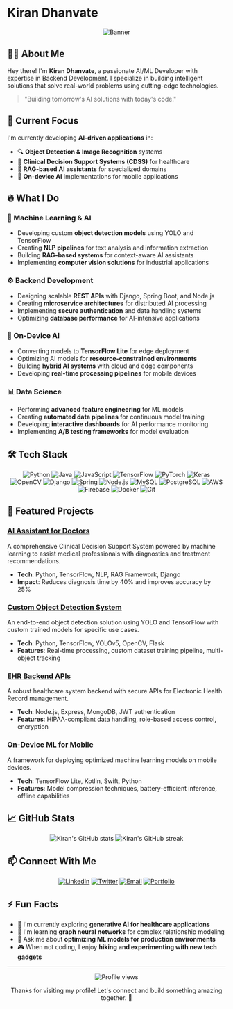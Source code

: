 # Kiran Dhanvate
<div align="center">
  
![Banner](https://img.shields.io/badge/AI%20%7C%20ML%20%7C%20Backend-Developer-blue?style=for-the-badge)

</div>

## 👨‍💻 About Me

Hey there! I'm **Kiran Dhanvate**, a passionate AI/ML Developer with expertise in Backend Development. I specialize in building intelligent solutions that solve real-world problems using cutting-edge technologies.

> "Building tomorrow's AI solutions with today's code."

## 🎯 Current Focus

I'm currently developing **AI-driven applications** in:
- 🔍 **Object Detection & Image Recognition** systems
- 🏥 **Clinical Decision Support Systems (CDSS)** for healthcare
- 🤖 **RAG-based AI assistants** for specialized domains
- 📱 **On-device AI** implementations for mobile applications

## 🔥 What I Do

### 🧠 Machine Learning & AI
- Developing custom **object detection models** using YOLO and TensorFlow
- Creating **NLP pipelines** for text analysis and information extraction
- Building **RAG-based systems** for context-aware AI assistants
- Implementing **computer vision solutions** for industrial applications

### ⚙️ Backend Development
- Designing scalable **REST APIs** with Django, Spring Boot, and Node.js
- Creating **microservice architectures** for distributed AI processing
- Implementing **secure authentication** and data handling systems
- Optimizing **database performance** for AI-intensive applications

### 📱 On-Device AI
- Converting models to **TensorFlow Lite** for edge deployment
- Optimizing AI models for **resource-constrained environments**
- Building **hybrid AI systems** with cloud and edge components
- Developing **real-time processing pipelines** for mobile devices

### 📊 Data Science
- Performing **advanced feature engineering** for ML models
- Creating **automated data pipelines** for continuous model training
- Developing **interactive dashboards** for AI performance monitoring
- Implementing **A/B testing frameworks** for model evaluation

## 🛠️ Tech Stack

<div align="center">
  
![Python](https://img.shields.io/badge/-Python-3776AB?style=flat-square&logo=Python&logoColor=white)
![Java](https://img.shields.io/badge/-Java-007396?style=flat-square&logo=java&logoColor=white)
![JavaScript](https://img.shields.io/badge/-JavaScript-F7DF1E?style=flat-square&logo=javascript&logoColor=black)
![TensorFlow](https://img.shields.io/badge/-TensorFlow-FF6F00?style=flat-square&logo=TensorFlow&logoColor=white)
![PyTorch](https://img.shields.io/badge/-PyTorch-EE4C2C?style=flat-square&logo=PyTorch&logoColor=white)
![Keras](https://img.shields.io/badge/-Keras-D00000?style=flat-square&logo=Keras&logoColor=white)
![OpenCV](https://img.shields.io/badge/-OpenCV-5C3EE8?style=flat-square&logo=opencv&logoColor=white)
![Django](https://img.shields.io/badge/-Django-092E20?style=flat-square&logo=Django&logoColor=white)
![Spring](https://img.shields.io/badge/-Spring-6DB33F?style=flat-square&logo=spring&logoColor=white)
![Node.js](https://img.shields.io/badge/-Node.js-339933?style=flat-square&logo=Node.js&logoColor=white)
![MySQL](https://img.shields.io/badge/-MySQL-4479A1?style=flat-square&logo=mysql&logoColor=white)
![PostgreSQL](https://img.shields.io/badge/-PostgreSQL-336791?style=flat-square&logo=postgresql&logoColor=white)
![AWS](https://img.shields.io/badge/-AWS-232F3E?style=flat-square&logo=amazon-aws&logoColor=white)
![Firebase](https://img.shields.io/badge/-Firebase-FFCA28?style=flat-square&logo=firebase&logoColor=black)
![Docker](https://img.shields.io/badge/-Docker-2496ED?style=flat-square&logo=docker&logoColor=white)
![Git](https://img.shields.io/badge/-Git-F05032?style=flat-square&logo=git&logoColor=white)

</div>

## 🚀 Featured Projects

### [AI Assistant for Doctors](https://github.com/Kiran-Dhanvate/AI-Assistant-CDSS)
A comprehensive Clinical Decision Support System powered by machine learning to assist medical professionals with diagnostics and treatment recommendations.
- **Tech**: Python, TensorFlow, NLP, RAG Framework, Django
- **Impact**: Reduces diagnosis time by 40% and improves accuracy by 25%

### [Custom Object Detection System](https://github.com/Kiran-Dhanvate/Object-Detection)
An end-to-end object detection solution using YOLO and TensorFlow with custom trained models for specific use cases.
- **Tech**: Python, TensorFlow, YOLOv5, OpenCV, Flask
- **Features**: Real-time processing, custom dataset training pipeline, multi-object tracking

### [EHR Backend APIs](https://github.com/Kiran-Dhanvate/EHR_node_Backend)
A robust healthcare system backend with secure APIs for Electronic Health Record management.
- **Tech**: Node.js, Express, MongoDB, JWT authentication
- **Features**: HIPAA-compliant data handling, role-based access control, encryption

### [On-Device ML for Mobile](https://github.com/Kiran-Dhanvate/TFLite-MobileAI)
A framework for deploying optimized machine learning models on mobile devices.
- **Tech**: TensorFlow Lite, Kotlin, Swift, Python
- **Features**: Model compression techniques, battery-efficient inference, offline capabilities

## 📈 GitHub Stats

<div align="center">
  <img src="https://github-readme-stats.vercel.app/api?username=Kiran-Dhanvate&show_icons=true&theme=radical" alt="Kiran's GitHub stats" />
  <img src="https://github-readme-streak-stats.herokuapp.com/?user=Kiran-Dhanvate&theme=radical" alt="Kiran's GitHub streak" />
</div>

## 📫 Connect With Me

<div align="center">
  
[![LinkedIn](https://img.shields.io/badge/LinkedIn-0077B5?style=for-the-badge&logo=linkedin&logoColor=white)](https://www.linkedin.com/in/kiran-dhanvate/)
[![Twitter](https://img.shields.io/badge/Twitter-1DA1F2?style=for-the-badge&logo=twitter&logoColor=white)](https://twitter.com/KiranDhanvate)
[![Email](https://img.shields.io/badge/Email-D14836?style=for-the-badge&logo=gmail&logoColor=white)](mailto:kirandhanvate735@example.com)
[![Portfolio](https://img.shields.io/badge/Portfolio-000000?style=for-the-badge&logo=About.me&logoColor=white)](https://kiran-dhanvate.dev)
  
</div>

## ⚡ Fun Facts

- 🔭 I'm currently exploring **generative AI for healthcare applications**
- 🌱 I'm learning **graph neural networks** for complex relationship modeling
- 💬 Ask me about **optimizing ML models for production environments**
- 🎮 When not coding, I enjoy **hiking and experimenting with new tech gadgets**

---

<div align="center">
  <img src="https://komarev.com/ghpvc/?username=Kiran-Dhanvate&color=blueviolet" alt="Profile views" />
  <p>Thanks for visiting my profile! Let's connect and build something amazing together. 🚀</p>
</div>
